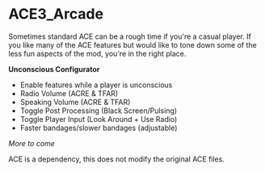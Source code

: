 # ACE3_Arcade
Sometimes standard ACE can be a rough time if you're a casual player. If you like many of the ACE features but would like to tone down some of the less fun aspects of the mod, you're in the right place.

**Unconscious Configurator**
  * Enable features while a player is unconscious
  * Radio Volume (ACRE & TFAR)
  * Speaking Volume (ACRE & TFAR)
  * Toggle Post Processing (Black Screen/Pulsing)
  * Toggle Player Input (Look Around + Use Radio)
  * Faster bandages/slower bandages (adjustable)

*More to come*

ACE is a dependency, this does not modify the original ACE files.
